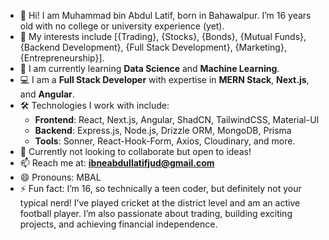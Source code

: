 - 👋 Hi! I am Muhammad bin Abdul Latif, born in Bahawalpur. I’m 16 years old with no college or university experience (yet).  
- 👀 My interests include [{Trading}, {Stocks}, {Bonds}, {Mutual Funds}, {Backend Development}, {Full Stack Development}, {Marketing}, {Entrepreneurship}].  
- 🌱 I am currently learning **Data Science** and **Machine Learning**.  
- 💻 I am a **Full Stack Developer** with expertise in **MERN Stack**, **Next.js**, and **Angular**.  
- 🛠️ Technologies I work with include:
  - **Frontend**: React, Next.js, Angular, ShadCN, TailwindCSS, Material-UI  
  - **Backend**: Express.js, Node.js, Drizzle ORM, MongoDB, Prisma  
  - **Tools**: Sonner, React-Hook-Form, Axios, Cloudinary, and more.  
- 💞️ Currently not looking to collaborate but open to ideas!  
- 📫 Reach me at: **ibneabdullatifjud@gmail.com**  
- 😄 Pronouns: MBAL  
- ⚡ Fun fact: I’m 16, so technically a teen coder, but definitely not your typical nerd! I’ve played cricket at the district level and am an active football player. I’m also passionate about trading, building exciting projects, and achieving financial independence.  

<!---
MrMuhammad69/MrMuhammad69 is a ✨ special ✨ repository because its `README.md` (this file) appears on your GitHub profile.
You can click the Preview link to take a look at your changes.
--->
